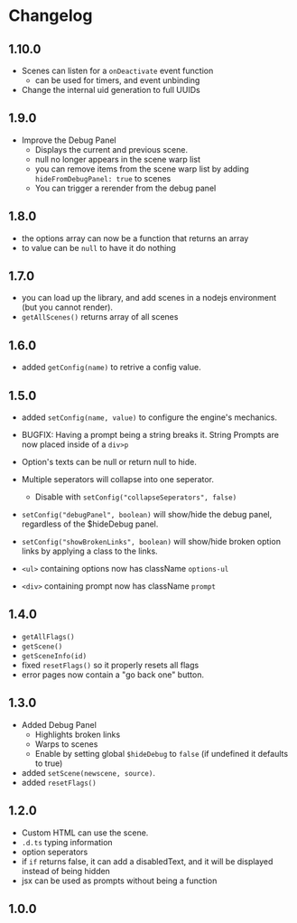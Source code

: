 # Changelog

## 1.10.0
- Scenes can listen for a `onDeactivate` event function
    - can be used for timers, and event unbinding
- Change the internal uid generation to full UUIDs
## 1.9.0
- Improve the Debug Panel
  - Displays the current and previous scene.
  - null no longer appears in the scene warp list
  - you can remove items from the scene warp list by adding `hideFromDebugPanel: true` to scenes
  - You can trigger a rerender from the debug panel
## 1.8.0
- the options array can now be a function that returns an array
- to value can be `null` to have it do nothing

## 1.7.0
- you can load up the library, and add scenes in a nodejs environment (but you cannot render).
- `getAllScenes()` returns array of all scenes

## 1.6.0
- added `getConfig(name)` to retrive a config value.

## 1.5.0
- added `setConfig(name, value)` to configure the engine's mechanics.
- BUGFIX: Having a prompt being a string breaks it. String Prompts are now placed inside of a `div>p`
- Option's texts can be null or return null to hide.
- Multiple seperators will collapse into one seperator.
    - Disable with `setConfig("collapseSeperators", false)`

- `setConfig("debugPanel", boolean)` will show/hide the debug panel, regardless of the $hideDebug panel.
- `setConfig("showBrokenLinks", boolean)` will show/hide broken option links by applying a class to the links.

- `<ul>` containing options now has className `options-ul`
- `<div>` containing prompt now has className `prompt`

## 1.4.0
- `getAllFlags()`
- `getScene()`
- `getSceneInfo(id)`
- fixed `resetFlags()` so it properly resets all flags
- error pages now contain a "go back one" button.

## 1.3.0
- Added Debug Panel
    - Highlights broken links
    - Warps to scenes
    - Enable by setting global `$hideDebug` to `false` (if undefined it defaults to true)
- added `setScene(newscene, source)`.
- added `resetFlags()`

## 1.2.0
- Custom HTML can use the scene.
- `.d.ts` typing information
- option seperators
- if `if` returns false, it can add a disabledText, and it will be displayed instead of being hidden
- jsx can be used as prompts without being a function

## 1.0.0